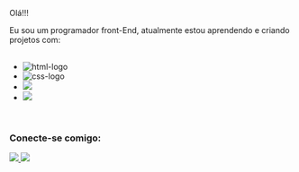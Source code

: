 Olá!!!

Eu sou um programador front-End, atualmente estou aprendendo e criando projetos com:
<br>
<br>
- <img src="https://img.shields.io/badge/HTML5-E34F26?style=for-the-badge&logo=html5&logoColor=white" alt="html-logo"/>
- <img src="https://img.shields.io/badge/CSS3-1572B6?style=for-the-badge&logo=css3&logoColor=white" alt="css-logo"/>
- <img src="https://img.shields.io/badge/JavaScript-F7DF1E?style=for-the-badge&logo=javascript&logoColor=black"/>
- <img src="https://img.shields.io/badge/React-20232A?style=for-the-badge&logo=react&logoColor=61DAFB"/>
<br>



### Conecte-se comigo:
<p>

<a href="https://www.instagram.com/italotambacha/" target="_blank">
<img src="https://img.shields.io/badge/Instagram-E4405F?style=for-the-badge&logo=instagram&logoColor=white"/>

<a/>
<a href="https://www.linkedin.com/in/%C3%ADtalo-tambacha-716a89b4/" target="_blank">
<img src="https://img.shields.io/badge/LinkedIn-0077B5?style=for-the-badge&logo=linkedin&logoColor=white"/>
</a>
</p>


<!--
-->
